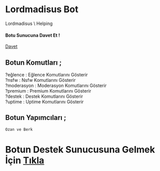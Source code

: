 # Lordmadisus Bot
Lordmadisus \ Helping

#### Botu Sunucuna Davet Et !
[Davet](https://discord.com/oauth2/authorize?client_id=840240695184064532&scope=bot&permissions=8)

## Botun Komutları ;

?eğlence : Eğlence Komutlarını Gösterir \
?nsfw : Nsfw Komutlarını Gösterir \
?moderasyon : Moderasyon Komutlarını Gösterir \
?premium : Premium Komutlarını Gösterir \
?destek : Destek Komutlarını Gösterir \
?uptime : Uptime Komutlarını Gösterir

## Botun Yapımcıları ;
`Ozan ve Berk`

# Botun Destek Sunucusuna Gelmek İçin [Tıkla](https://discord.gg/YwANxCd227)
